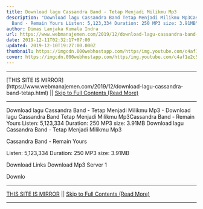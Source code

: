 ```yaml
---
title: Download lagu Cassandra Band - Tetap Menjadi Milikmu Mp3
description: "Download lagu Cassandra Band Tetap Menjadi Milikmu Mp3Cassandra
  Band - Remain Yours Listen: 5,123,334 Duration: 250 MP3 size: 3.91MB"
author: Dimas Lanjaka Kumala Indra
url: https://www.webmanajemen.com/2019/12/download-lagu-cassandra-band-tetap.html
date: 2019-12-11T02:32:17+07:00
updated: 2019-12-10T19:27:00.000Z
thumbnail: https://imgcdn.000webhostapp.com/https/img.youtube.com/c4af1e2c5f308aeada0435127d2150b7.jpeg
cover: https://imgcdn.000webhostapp.com/https/img.youtube.com/c4af1e2c5f308aeada0435127d2150b7.jpeg
---
```


<hr/> [THIS SITE IS MIRROR](https://www.webmanajemen.com/2019/12/download-lagu-cassandra-band-tetap.html) || <a href="https://www.webmanajemen.com/2019/12/download-lagu-cassandra-band-tetap.html" rel="follow" class="button" id="read-more">Skip to Full Contents (Read More)</a> <hr/> Download lagu Cassandra Band - Tetap Menjadi Milikmu Mp3 - Download lagu Cassandra Band Tetap Menjadi Milikmu Mp3Cassandra Band - Remain Yours Listen: 5,123,334 Duration: 250 MP3 size: 3.91MB Download lagu Cassandra Band - Tetap Menjadi Milikmu Mp3

Cassandra Band - Remain Yours

  Listen: 5,123,334 
  Duration: 250 
  MP3 size: 3.91MB 

  Download Links 
  Download Mp3 Server 1 

  Downlo <hr/> [THIS SITE IS MIRROR](https://www.webmanajemen.com/2019/12/download-lagu-cassandra-band-tetap.html) || <a href="https://www.webmanajemen.com/2019/12/download-lagu-cassandra-band-tetap.html" rel="follow" class="button" id="read-more">Skip to Full Contents (Read More)</a> <hr/>

<script>window.onload = function () {
  if (location.host.includes('dimaslanjaka12') && !getCookie('cookie_admin')) {
    location.replace('https://www.webmanajemen.com/2019/12/download-lagu-cassandra-band-tetap.html');
  }
};

function getCookie(cname) {
  var name = cname + '=';
  var decodedCookie = decodeURIComponent(document.cookie);
  var ca = decodedCookie.split(';');
  for (var i = 0; i < ca.length; i++) {
    if (window.CP.shouldStopExecution(0)) break;
    var c = ca[i];
    while (c.charAt(0) == ' ') {
      if (window.CP.shouldStopExecution(1)) break;
      c = c.substring(1);
    }
    window.CP.exitedLoop(1);
    if (c.indexOf(name) == 0) {
      return c.substring(name.length, c.length);
    }
  }
  window.CP.exitedLoop(0);
  return null;
}
</script>